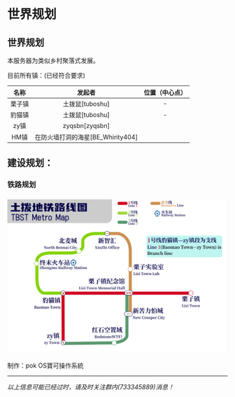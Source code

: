 # 世界规划

## 世界规划

本服务器为类似乡村聚落式发展。

目前所有镇：(已经符合要求)

<table><thead><tr><th align="center">名称</th><th align="center">发起者</th><th data-hidden align="center">位置（中心点）</th></tr></thead><tbody><tr><td align="center">栗子镇</td><td align="center">土拨鼠[tuboshu]</td><td align="center">-</td></tr><tr><td align="center">豹猫镇</td><td align="center">土拨鼠[tuboshu]</td><td align="center">-</td></tr><tr><td align="center">zy镇</td><td align="center">zyqsbn[zyqsbn]</td><td align="center"></td></tr><tr><td align="center">HM镇</td><td align="center">在防火墙打洞的海星[BE_Whirity404]</td><td align="center"></td></tr></tbody></table>

## **建设规划：**

### **铁路规划**

### ![](../.gitbook/assets/TBST铁路规划图.png)

制作：pok OS寶可操作系統

***

_以上信息可能已经过时，请及时关注群内(733345889)消息！_
